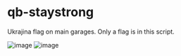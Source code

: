 # qb-staystrong
Ukrajina flag on main garages.
Only a flag is in this script.

![image](https://user-images.githubusercontent.com/70021784/156433719-d4a5e7a3-250a-4e31-a3d6-3b7d8a8f10ec.png)
![image](https://user-images.githubusercontent.com/70021784/156433796-e990ecb7-c42a-48f7-876c-bea1aef7517e.png)
